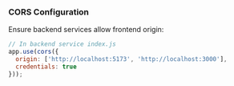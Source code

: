 ### CORS Configuration

Ensure backend services allow frontend origin:

```javascript
// In backend service index.js
app.use(cors({
  origin: ['http://localhost:5173', 'http://localhost:3000'],
  credentials: true
}));
```
